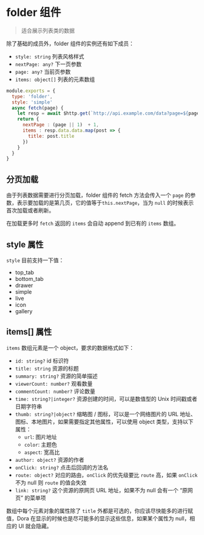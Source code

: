 # folder 组件
> 适合展示列表类的数据

除了基础的成员外，folder 组件的实例还有如下成员：
 - `style: string` 列表风格样式
 - `nextPage: any?` 下一页参数
 - `page: any?` 当前页参数
 - `items: object[]` 列表的元素数组
  
```javascript
module.exports = {
  type: 'folder',
  style: 'simple'
  async fetch(page) {
    let resp = await $http.get(`http://api.example.com/data?page=${page || 1}`)
    return {
      nextPage : (page || 1)  + 1,
      items : resp.data.data.map(post => {
        title: post.title
      })
    }
  }
}
```
## 分页加载

由于列表数据需要进行分页加载，folder 组件的 fetch 方法会传入一个 `page` 的参数，表示要加载的是第几页，它的值等于`this.nextPage`，当为 `null` 的时候表示首次加载或者刷新。  

在加载更多时 `fetch` 返回的 `items` 会自动 append 到已有的 `items` 数组。

## style 属性
`style` 目前支持一下值：
  - top_tab
  - bottom_tab
  - drawer
  - simple
  - live
  - icon
  - gallery

## items[] 属性
`items` 数组元素是一个 object，要求的数据格式如下：
 - `id: string?` id 标识符
 - `title: string` 资源的标题
 - `summary: string?` 资源的简单描述
 - `viewerCount: number?` 观看数量
 - `commentCount: number?` 评论数量
 - `time: string?|integer?` 资源创建的时间，可以是数值型的 Unix 时间戳或者日期字符串
 - `thumb: string?|object?` 缩略图 / 图标，可以是一个网络图片的 URL 地址、图标、本地图片，如果需要指定其他属性，可以使用 object 类型，支持以下属性：
   - `url`: 图片地址
   - `color`: 主题色
   - `aspect`: 宽高比
 - `author: object?` 资源的作者
 - `onClick: string?` 点击后回调的方法名
 - `route: object?` 对应的路由，`onClick` 的优先级要比 `route` 高，如果 `onClick` 不为 null 则 `route` 的值会失效
 - `link: string?` 这个资源的原网页 URL 地址，如果不为 null 会有一个 “原网页” 的菜单项

数组中每个元素对象的属性除了 `title` 外都是可选的，你应该尽快能多的进行赋值，Dora 在显示的时候也是尽可能多的显示这些信息，如果某个属性为 null，相应的 UI 就会隐藏。
